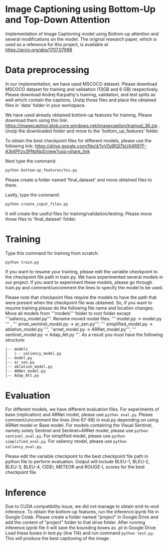 # Image Captioning using Bottom-Up and Top-Down Attention
Implementation of Image Captioning model using Bottom-up attention and several modifications on the model. The original research paper, which is used as a reference for this project, is available at https://arxiv.org/abs/1707.07998

# Data preprocessing

In our implementation, we have used MSCOCO dataset. Please download MSCOCO dataset for training and validation (13GB and 6 GB) respectively. Please download Andrej Karpathy's training, validation, and test splits as well which contain the captions. Unzip those files and place the obtained files in 'data' folder in your workspace. 

We have used already obtained bottom-up features for training. Please download them using this link: https://imagecaption.blob.core.windows.net/imagecaption/trainval_36.zip . Unzip the downloaded folder and move to the 'bottom_up_features' folder.

To obtain the best checkpoint files for different models, please use the following link: https://drive.google.com/file/d/1vVGdRQl7bUX4R97F-A3t4PFzv3PNsNq5/view?usp=share_link


Next type the command: 
```bash
python bottom-up_features/tsv.py
```
Please create a folder named 'final_dataset' and move obtained files to there. 

Lastly, type the command:
```bash
python create_input_files.py
```
It will create the useful files for training/validation/testing. Please move those files to 'final_dataset' folder.

# Training 
Type this command for training from scratch:
```bash
python train.py
```
If you want to resume your training, please edit the variable checkpoint to the checkpoint file path in train.py. We have experimented several models in our project. If you want to experiment these models, please go through train.py and comment/uncomment the lines to specify the model to be used. 

Please note that checkpoint files require the models to have the path that were present when the checkpoint file was obtained. So, if you want to resume training please do the following file name and location changes: Move all models from '''models''' folder to root folder except '''saliency_model.py'''. Rename moved model files: ''' model.py -> model.py ''' , ''' arnet_sentinel_model.py -> ar_sen.py''', ''' simplified_model.py -> ablation_model.py ''', ''arnet_model.py -> ARNet_model.py''', ''' sentinel_model.py -> Adap_Att.py '''. As a result you must have the following structure:
```
|-- models
|   |-- saliency_model.py
|-- model.py
|-- ar_sen.py
|-- ablation_model.py
|-- ARNet_model.py 
|-- Adap_Att.py 
```



# Evaluation
For different models, we have different evaluation files. For experiments of base (replication) and ARNet model, please use ``` python eval.py ```. Please comment/uncomment the lines (line 67-68) in eval.py depending on using ARNet model or Base model. 
For models containing the Visual Sentinel, namely solely Sentinel and Sentinel+ARNet model, please use ``` python sentinel_eval.py ```. 
For simplified model, please use ``` python simplified_eval.py ```. 
For saliency model, please use ``` python saliency_eval.py ```. 

Please edit the variable checkpoint to the best checkpoint file path in python file to perform evaluation. Output will include BLEU-1, BLEU-2, BLEU-3, BLEU-4, CIDEr, METEOR and ROUGE-L scores for the best checkpoint file.

# Inference
Due to CUDA compatibility issue, we did not manage to obtain end-to-end inference. To obtain the bottom-up features, run the inference.ipynb file in Google Colab. Please create a folder named "project" in Google Drive and add the content of "project" folder to that drive folder. After running inference.iypnb file it will save the bounding boxes as .pt in Google Drive. Load these boxes in test.py (line 114) and run command ``` python test.py ```. This will produce the best captioning of the image.











